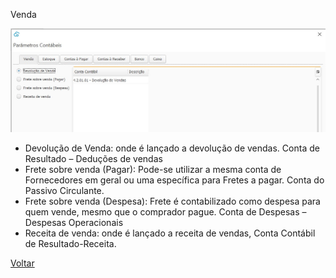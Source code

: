 Venda

![](images/contabilidade_parametro_contabil_venda.jpg)



- Devolução de Venda: onde é lançado a devolução de vendas. Conta de Resultado – Deduções de vendas
- Frete sobre venda (Pagar): Pode-se utilizar  a mesma conta de Fornecedores em geral ou uma específica para Fretes a pagar. Conta do Passivo Circulante.
- Frete sobre venda (Despesa): Frete é contabilizado como despesa para quem vende, mesmo que o comprador pague. Conta de Despesas – Despesas Operacionais
- Receita de venda: onde é lançado a receita de vendas, Conta Contábil de Resultado-Receita.





[Voltar](contabilidade_parametro_contabil.md)

